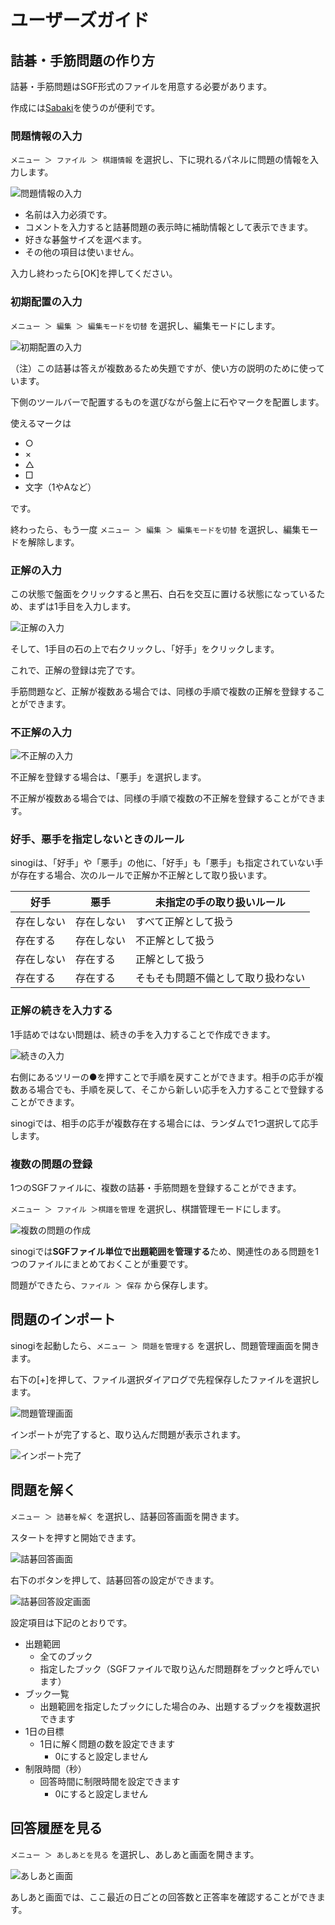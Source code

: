 ユーザーズガイド
==

## 詰碁・手筋問題の作り方

詰碁・手筋問題はSGF形式のファイルを用意する必要があります。

作成には[Sabaki](https://github.com/SabakiHQ/Sabaki)を使うのが便利です。

### 問題情報の入力

`メニュー ＞ ファイル ＞ 棋譜情報` を選択し、下に現れるパネルに問題の情報を入力します。

![問題情報の入力](./1.jpg)

- 名前は入力必須です。
- コメントを入力すると詰碁問題の表示時に補助情報として表示できます。
- 好きな碁盤サイズを選べます。
- その他の項目は使いません。

入力し終わったら[OK]を押してください。

### 初期配置の入力

`メニュー ＞ 編集 ＞ 編集モードを切替` を選択し、編集モードにします。

![初期配置の入力](./2.jpg)

（注）この詰碁は答えが複数あるため失題ですが、使い方の説明のために使っています。

下側のツールバーで配置するものを選びながら盤上に石やマークを配置します。

使えるマークは

- ○
- ×
- △
- □
- 文字（1やAなど）

です。

終わったら、もう一度 `メニュー ＞ 編集 ＞ 編集モードを切替` を選択し、編集モードを解除します。

### 正解の入力

この状態で盤面をクリックすると黒石、白石を交互に置ける状態になっているため、まずは1手目を入力します。

![正解の入力](./3.jpg)

そして、1手目の石の上で右クリックし、「好手」をクリックします。

これで、正解の登録は完了です。

手筋問題など、正解が複数ある場合では、同様の手順で複数の正解を登録することができます。

### 不正解の入力

![不正解の入力](./4.jpg)

不正解を登録する場合は、「悪手」を選択します。

不正解が複数ある場合では、同様の手順で複数の不正解を登録することができます。

### 好手、悪手を指定しないときのルール

sinogiは、「好手」や「悪手」の他に、「好手」も「悪手」も指定されていない手が存在する場合、次のルールで正解か不正解として取り扱います。

| 好手    | 悪手    | 未指定の手の取り扱いルール     |
|-------|-------|-------------------|
| 存在しない | 存在しない | すべて正解として扱う        |
| 存在する  | 存在しない | 不正解として扱う          |
| 存在しない | 存在する  | 正解として扱う           |
| 存在する  | 存在する  | そもそも問題不備として取り扱わない |

### 正解の続きを入力する

1手詰めではない問題は、続きの手を入力することで作成できます。

![続きの入力](./5.jpg)

右側にあるツリーの●を押すことで手順を戻すことができます。相手の応手が複数ある場合でも、手順を戻して、そこから新しい応手を入力することで登録することができます。

sinogiでは、相手の応手が複数存在する場合には、ランダムで1つ選択して応手します。

### 複数の問題の登録

1つのSGFファイルに、複数の詰碁・手筋問題を登録することができます。

`メニュー ＞ ファイル ＞棋譜を管理` を選択し、棋譜管理モードにします。

![複数の問題の作成](./6.jpg)

sinogiでは**SGFファイル単位で出題範囲を管理する**ため、関連性のある問題を1つのファイルにまとめておくことが重要です。

問題ができたら、`ファイル ＞ 保存` から保存します。

## 問題のインポート

sinogiを起動したら、`メニュー ＞ 問題を管理する` を選択し、問題管理画面を開きます。

右下の[+]を押して、ファイル選択ダイアログで先程保存したファイルを選択します。

![問題管理画面](./7.jpg)

インポートが完了すると、取り込んだ問題が表示されます。

![インポート完了](./8.jpg)

## 問題を解く

`メニュー ＞ 詰碁を解く` を選択し、詰碁回答画面を開きます。

スタートを押すと開始できます。

![詰碁回答画面](./9.jpg)

右下のボタンを押して、詰碁回答の設定ができます。

![詰碁回答設定画面](./10.jpg)

設定項目は下記のとおりです。

- 出題範囲
    - 全てのブック
    - 指定したブック（SGFファイルで取り込んだ問題群をブックと呼んでいます）
- ブック一覧
    - 出題範囲を指定したブックにした場合のみ、出題するブックを複数選択できます
- 1日の目標
    - 1日に解く問題の数を設定できます
        - 0にすると設定しません
- 制限時間（秒）
    - 回答時間に制限時間を設定できます
        - 0にすると設定しません

## 回答履歴を見る

`メニュー ＞ あしあとを見る` を選択し、あしあと画面を開きます。

![あしあと画面](./11.jpg)

あしあと画面では、ここ最近の日ごとの回答数と正答率を確認することができます。

